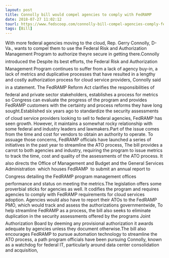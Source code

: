 ```yaml
---
layout: post
title: Connolly bill would compel agencies to comply with FedRAMP
date: 2018-07-27 11:02:12
tourl: https://www.fedscoop.com/connolly-bill-compel-agencies-comply-fedramp/
tags: [Bill]
---
```

With more federal agencies moving to the cloud, Rep. Gerry Connolly, D-Va., wants to compel them to use the Federal Risk and Authorization Management Program to authorize theyre secure in getting there.Connolly introduced the Despite its best efforts, the Federal Risk and Authorization Management Program continues to suffer from a lack of agency buy-in, a lack of metrics and duplicative processes that have resulted in a lengthy and costly authorization process for cloud service providers, Connolly said in a statement. The FedRAMP Reform Act clarifies the responsibilities of federal and private sector stakeholders, establishes a process for metrics so Congress can evaluate the progress of the program and provides FedRAMP customers with the certainty and process reforms they have long sought.Established six years ago to standardize the security assessments of cloud service providers looking to sell to federal agencies, FedRAMP has seen growth. However, it maintains a somewhat rocky relationship with some federal and industry leaders and lawmakers.Part of the issue comes from the time and cost for vendors to obtain an authority to operate. To assuage those concerns, FedRAMP officials have launched a series of initiatives in the past year to streamline the ATO process, The bill provides a carrot to both agencies and industry, requiring the program to issue metrics to track the time, cost and quality of the assessments of the ATO process. It also directs the Office of Management and Budget and the General Services Administration  which houses FedRAMP  to submit an annual report to Congress detailing the FedRAMP program management offices performance and status on meeting the metrics.The legislation offers some proverbial sticks for agencies as well. It codifies the program and requires agencies to comply with FedRAMP requirements for cloud services adoption. Agencies would also have to report their ATOs to the FedRAMP PMO, which would track and assess the authorizations governmentwide, To help streamline FedRAMP as a process, the bill also seeks to eliminate duplication in the security assessments offered by the programs Joint Authorization Board by deeming any provisional authorization it awards adequate by agencies unless they document otherwise.The bill also encourages FedRAMP to pursue automation technology to streamline the ATO process, a path program officials have been pursuing Connolly, known as a watchdog for federal IT, particularly around data center consolidation and acquisition, 